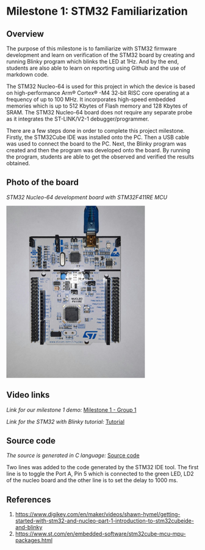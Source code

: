 # Milestone 1: **STM32 Familiarization**

## Overview

The purpose of this milestone is to familiarize with STM32 firmware development and learn on verification of the STM32 board by creating and running Blinky program which blinks the LED at 1Hz. And by the end, students are also able to learn on reporting using Github and the use of markdown code.

The STM32 Nucleo-64 is used for this project in which the device is based on high-performance Arm® Cortex® -M4 32-bit RISC core operating at a frequency of up to 100 MHz. It incorporates high-speed embedded memories which is up to 512 Kbytes of Flash memory and 128 Kbytes of SRAM. The STM32 Nucleo-64 board does not require any separate probe as it integrates the ST-LINK/V2-1 debugger/programmer.

There are a few steps done in order to complete this project milestone. Firstly, the STM32Cube IDE was installed onto the PC. Then a USB cable was used to connect the board to the PC. Next, the Blinky program was created and then the program was developed onto the board. By running the program, students are able to get the observed and verified the results obtained. 

## Photo of the board
_STM32 Nucleo-64 development board with STM32F411RE MCU_

<img src="../images/Board-Nucleo-F411RE.png" height="450" >

## Video links

_Link for our milestone 1 demo:_ [Milestone 1 - Group 1](https://youtu.be/9Ev4N6TqbdA)

_Link for the STM32 with Blinky tutorial:_ [Tutorial](https://youtu.be/hyZS2p1tW-g)

## Source code

_The source is generated in C language:_ [Source code](main.c)

Two lines was added to the code generated by the STM32 IDE tool. The first line is to toggle the Port A, Pin 5 which is connected to the green LED, LD2 of the nucleo board and the other line is to set the delay to 1000 ms.


## References

1. https://www.digikey.com/en/maker/videos/shawn-hymel/getting-started-with-stm32-and-nucleo-part-1-introduction-to-stm32cubeide-and-blinky
2. https://www.st.com/en/embedded-software/stm32cube-mcu-mpu-packages.html
